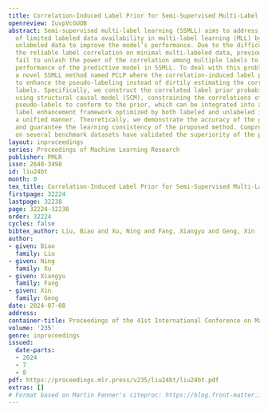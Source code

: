 ```yaml
---
title: Correlation-Induced Label Prior for Semi-Supervised Multi-Label Learning
openreview: IuvpVcGUOB
abstract: Semi-supervised multi-label learning (SSMLL) aims to address the challenge
  of limited labeled data availability in multi-label learning (MLL) by leveraging
  unlabeled data to improve the model’s performance. Due to the difficulty of estimating
  the reliable label correlation on minimal multi-labeled data, previous SSMLL methods
  fail to unlash the power of the correlation among multiple labels to improve the
  performance of the predictive model in SSMLL. To deal with this problem, we propose
  a novel SSMLL method named PCLP where the correlation-induced label prior is inferred
  to enhance the pseudo-labeling instead of dirtily estimating the correlation among
  labels. Specifically, we construct the correlated label prior probability distribution
  using structural causal model (SCM), constraining the correlations of generated
  pseudo-labels to conform to the prior, which can be integrated into a variational
  label enhancement framework optimized by both labeled and unlabeled instances in
  a unified manner. Theoretically, we demonstrate the accuracy of the generated pseudo-labels
  and guarantee the learning consistency of the proposed method. Comprehensive experiments
  on several benchmark datasets have validated the superiority of the proposed method.
layout: inproceedings
series: Proceedings of Machine Learning Research
publisher: PMLR
issn: 2640-3498
id: liu24bt
month: 0
tex_title: Correlation-Induced Label Prior for Semi-Supervised Multi-Label Learning
firstpage: 32224
lastpage: 32238
page: 32224-32238
order: 32224
cycles: false
bibtex_author: Liu, Biao and Xu, Ning and Fang, Xiangyu and Geng, Xin
author:
- given: Biao
  family: Liu
- given: Ning
  family: Xu
- given: Xiangyu
  family: Fang
- given: Xin
  family: Geng
date: 2024-07-08
address:
container-title: Proceedings of the 41st International Conference on Machine Learning
volume: '235'
genre: inproceedings
issued:
  date-parts:
  - 2024
  - 7
  - 8
pdf: https://proceedings.mlr.press/v235/liu24bt/liu24bt.pdf
extras: []
# Format based on Martin Fenner's citeproc: https://blog.front-matter.io/posts/citeproc-yaml-for-bibliographies/
---
```

